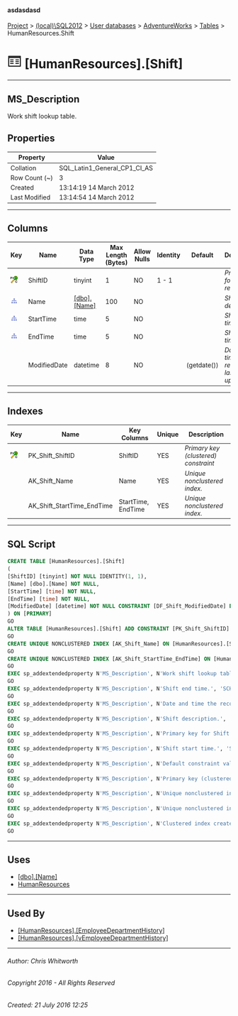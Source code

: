 #### asdasdasd

[Project](../../../../index.md) > [(local)\\SQL2012](../../../index.md) > [User databases](../../index.md) > [AdventureWorks](../index.md) > [Tables](Tables.md) > HumanResources.Shift

# ![Tables](../../../../Images/Table32.png) [HumanResources].[Shift]

---

## <a name="#description"></a>MS_Description

Work shift lookup table.

## <a name="#properties"></a>Properties

| Property | Value |
|---|---|
| Collation | SQL_Latin1_General_CP1_CI_AS |
| Row Count (~) | 3 |
| Created | 13:14:19 14 March 2012 |
| Last Modified | 13:14:54 14 March 2012 |


---

## <a name="#columns"></a>Columns

| Key | Name | Data Type | Max Length (Bytes) | Allow Nulls | Identity | Default | Description |
|---|---|---|---|---|---|---|---|
| [![Cluster Primary Key PK_Shift_ShiftID: ShiftID](../../../../Images/pkcluster.png)](#indexes) | ShiftID | tinyint | 1 | NO | 1 - 1 |  | _Primary key for Shift records._ |
| [![Indexes AK_Shift_Name](../../../../Images/Index.png)](#indexes) | Name | [[dbo].[Name]](../Programmability/Types/User-Defined_Data_Types/Name.md) | 100 | NO |  |  | _Shift description._ |
| [![Indexes AK_Shift_StartTime_EndTime](../../../../Images/Index.png)](#indexes) | StartTime | time | 5 | NO |  |  | _Shift start time._ |
| [![Indexes AK_Shift_StartTime_EndTime](../../../../Images/Index.png)](#indexes) | EndTime | time | 5 | NO |  |  | _Shift end time._ |
|  | ModifiedDate | datetime | 8 | NO |  | (getdate()) | _Date and time the record was last updated._ |


---

## <a name="#indexes"></a>Indexes

| Key | Name | Key Columns | Unique | Description |
|---|---|---|---|---|
| [![Cluster Primary Key PK_Shift_ShiftID: ShiftID](../../../../Images/pkcluster.png)](#indexes) | PK_Shift_ShiftID | ShiftID | YES | _Primary key (clustered) constraint_ |
|  | AK_Shift_Name | Name | YES | _Unique nonclustered index._ |
|  | AK_Shift_StartTime_EndTime | StartTime, EndTime | YES | _Unique nonclustered index._ |


---

## <a name="#sqlscript"></a>SQL Script

```sql
CREATE TABLE [HumanResources].[Shift]
(
[ShiftID] [tinyint] NOT NULL IDENTITY(1, 1),
[Name] [dbo].[Name] NOT NULL,
[StartTime] [time] NOT NULL,
[EndTime] [time] NOT NULL,
[ModifiedDate] [datetime] NOT NULL CONSTRAINT [DF_Shift_ModifiedDate] DEFAULT (getdate())
) ON [PRIMARY]
GO
ALTER TABLE [HumanResources].[Shift] ADD CONSTRAINT [PK_Shift_ShiftID] PRIMARY KEY CLUSTERED  ([ShiftID]) ON [PRIMARY]
GO
CREATE UNIQUE NONCLUSTERED INDEX [AK_Shift_Name] ON [HumanResources].[Shift] ([Name]) ON [PRIMARY]
GO
CREATE UNIQUE NONCLUSTERED INDEX [AK_Shift_StartTime_EndTime] ON [HumanResources].[Shift] ([StartTime], [EndTime]) ON [PRIMARY]
GO
EXEC sp_addextendedproperty N'MS_Description', N'Work shift lookup table.', 'SCHEMA', N'HumanResources', 'TABLE', N'Shift', NULL, NULL
GO
EXEC sp_addextendedproperty N'MS_Description', N'Shift end time.', 'SCHEMA', N'HumanResources', 'TABLE', N'Shift', 'COLUMN', N'EndTime'
GO
EXEC sp_addextendedproperty N'MS_Description', N'Date and time the record was last updated.', 'SCHEMA', N'HumanResources', 'TABLE', N'Shift', 'COLUMN', N'ModifiedDate'
GO
EXEC sp_addextendedproperty N'MS_Description', N'Shift description.', 'SCHEMA', N'HumanResources', 'TABLE', N'Shift', 'COLUMN', N'Name'
GO
EXEC sp_addextendedproperty N'MS_Description', N'Primary key for Shift records.', 'SCHEMA', N'HumanResources', 'TABLE', N'Shift', 'COLUMN', N'ShiftID'
GO
EXEC sp_addextendedproperty N'MS_Description', N'Shift start time.', 'SCHEMA', N'HumanResources', 'TABLE', N'Shift', 'COLUMN', N'StartTime'
GO
EXEC sp_addextendedproperty N'MS_Description', N'Default constraint value of GETDATE()', 'SCHEMA', N'HumanResources', 'TABLE', N'Shift', 'CONSTRAINT', N'DF_Shift_ModifiedDate'
GO
EXEC sp_addextendedproperty N'MS_Description', N'Primary key (clustered) constraint', 'SCHEMA', N'HumanResources', 'TABLE', N'Shift', 'CONSTRAINT', N'PK_Shift_ShiftID'
GO
EXEC sp_addextendedproperty N'MS_Description', N'Unique nonclustered index.', 'SCHEMA', N'HumanResources', 'TABLE', N'Shift', 'INDEX', N'AK_Shift_Name'
GO
EXEC sp_addextendedproperty N'MS_Description', N'Unique nonclustered index.', 'SCHEMA', N'HumanResources', 'TABLE', N'Shift', 'INDEX', N'AK_Shift_StartTime_EndTime'
GO
EXEC sp_addextendedproperty N'MS_Description', N'Clustered index created by a primary key constraint.', 'SCHEMA', N'HumanResources', 'TABLE', N'Shift', 'INDEX', N'PK_Shift_ShiftID'
GO

```


---

## <a name="#uses"></a>Uses

* [[dbo].[Name]](../Programmability/Types/User-Defined_Data_Types/Name.md)
* [HumanResources](../Security/Schemas/HumanResources.md)


---

## <a name="#usedby"></a>Used By

* [[HumanResources].[EmployeeDepartmentHistory]](EmployeeDepartmentHistory.md)
* [[HumanResources].[vEmployeeDepartmentHistory]](../Views/vEmployeeDepartmentHistory.md)


---

###### Author:  Chris Whitworth

###### Copyright 2016 - All Rights Reserved

###### Created: 21 July 2016 12:25

